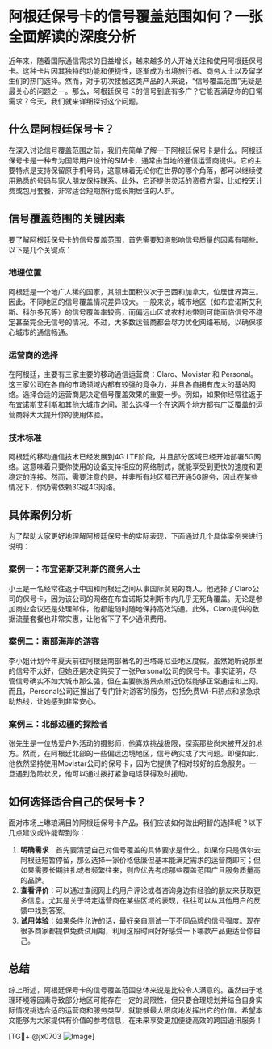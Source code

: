 # 阿根廷保号卡的信号覆盖范围如何？一张全面解读的深度分析

近年来，随着国际通信需求的日益增长，越来越多的人开始关注和使用阿根廷保号卡。这种卡片因其独特的功能和便捷性，逐渐成为出境旅行者、商务人士以及留学生们的热门选择。然而，对于初次接触这类产品的人来说，“信号覆盖范围”无疑是最关心的问题之一。那么，阿根廷保号卡的信号到底有多广？它能否满足你的日常需求？今天，我们就来详细探讨这个问题。

## 什么是阿根廷保号卡？

在深入讨论信号覆盖范围之前，我们先简单了解一下阿根廷保号卡是什么。阿根廷保号卡是一种专为国际用户设计的SIM卡，通常由当地的通信运营商提供。它的主要特点是支持保留原手机号码，这意味着无论你在世界的哪个角落，都可以继续使用熟悉的号码与家人朋友保持联系。此外，它还提供灵活的资费方案，比如按天计费或包月套餐，非常适合短期旅行或长期居住的人群。

## 信号覆盖范围的关键因素

要了解阿根廷保号卡的信号覆盖范围，首先需要知道影响信号质量的因素有哪些。以下是几个关键点：

### 地理位置

阿根廷是一个地广人稀的国家，其领土面积仅次于巴西和加拿大，位居世界第三。因此，不同地区的信号覆盖情况差异较大。一般来说，城市地区（如布宜诺斯艾利斯、科尔多瓦等）的信号覆盖率较高，而偏远山区或农村地带则可能面临信号不稳定甚至完全无信号的情况。不过，大多数运营商都会尽力优化网络布局，以确保核心城市的通信畅通。

### 运营商的选择

在阿根廷，主要有三家主要的移动通信运营商：Claro、Movistar 和 Personal。这三家公司在各自的市场领域内都有较强的竞争力，并且各自拥有庞大的基站网络。选择合适的运营商是决定信号覆盖效果的重要一步。例如，如果你经常往返于布宜诺斯艾利斯和其他大城市之间，那么选择一个在这两个地方都有广泛覆盖的运营商将大大提升你的使用体验。

### 技术标准

阿根廷的移动通信技术已经发展到4G LTE阶段，并且部分区域已经开始部署5G网络。这意味着只要你使用的设备支持相应的网络制式，就能享受到更快的速度和更稳定的连接。然而，需要注意的是，并非所有地区都已开通5G服务，因此在某些情况下，你仍需依赖3G或4G网络。

## 具体案例分析

为了帮助大家更好地理解阿根廷保号卡的实际表现，下面通过几个具体案例来进行说明：

### 案例一：布宜诺斯艾利斯的商务人士

小王是一名经常往返于中国和阿根廷之间从事国际贸易的商人。他选择了Claro公司的保号卡，因为该公司的网络在布宜诺斯艾利斯市内几乎无死角覆盖。无论是参加商业会议还是处理邮件，他都能随时随地保持高效沟通。此外，Claro提供的数据流量套餐也非常实惠，让他省下了不少通讯费用。

### 案例二：南部海岸的游客

李小姐计划今年夏天前往阿根廷南部著名的巴塔哥尼亚地区度假。虽然她听说那里的信号不太好，但她还是决定购买了一张Personal公司的保号卡。事实证明，尽管信号确实不如大城市那么强，但在主要旅游景点附近仍然能够正常通话和上网。而且，Personal公司还推出了专门针对游客的服务，包括免费Wi-Fi热点和紧急求助热线，让她感到非常安心。

### 案例三：北部边疆的探险者

张先生是一位热爱户外活动的摄影师，他喜欢挑战极限，探索那些尚未被开发的地方。然而，在阿根廷北部的一些偏远边境地区，信号确实成了大问题。即便如此，他依然坚持使用Movistar公司的保号卡，因为它提供了相对较好的应急服务。一旦遇到危险状况，他可以通过拨打紧急电话获得及时援助。

## 如何选择适合自己的保号卡？

面对市场上琳琅满目的阿根廷保号卡产品，我们应该如何做出明智的选择呢？以下几点建议或许能帮到你：

1. **明确需求**：首先要清楚自己对信号覆盖的具体要求是什么。如果你只是偶尔去阿根廷短暂停留，那么选择一家价格低廉但基本能满足需求的运营商即可；但如果需要长期驻扎或者频繁往来，则应优先考虑那些覆盖范围广且服务质量高的品牌。
2. **查看评价**：可以通过查阅网上的用户评论或者咨询身边有经验的朋友来获取更多信息。尤其是关于特定运营商在某些区域的表现，往往可以从其他用户的反馈中找到答案。
3. **试用体验**：如果条件允许的话，最好亲自测试一下不同品牌的信号强度。现在很多商家都提供免费试用期，利用这段时间好好感受一下哪款产品更适合你自己。

## 总结

综上所述，阿根廷保号卡的信号覆盖范围总体来说是比较令人满意的。虽然由于地理环境等因素导致部分地区可能存在一定的局限性，但只要合理规划并结合自身实际情况挑选合适的运营商和服务类型，就能够最大限度地发挥出它的价值。希望本文能够为大家提供有价值的参考信息，在未来享受更加便捷高效的跨国通讯服务！

[TG💪+ @jx0703 ![Image](https://github.com/user-attachments/assets/dbca1d08-cadb-493c-b0ec-ad6f7a83f270)]